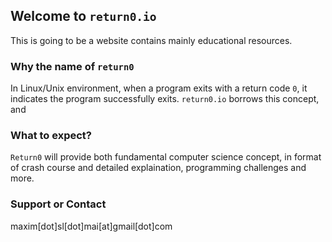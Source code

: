 ## Welcome to `return0.io`

This is going to be a website contains mainly educational resources.

### Why the name of `return0`

In Linux/Unix environment, when a program exits with a return code `0`, it indicates the program successfully exits.  `return0.io` borrows this concept, and 

### What to expect?

`Return0` will provide both fundamental computer science concept, in format of crash course and detailed explaination, programming challenges and more.

### Support or Contact

maxim[dot]sl[dot]mai[at]gmail[dot]com
